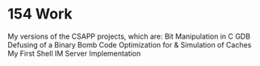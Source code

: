 154 Work
=========

My versions of the CSAPP projects, which are:
Bit Manipulation in C
GDB Defusing of a Binary Bomb
Code Optimization for & Simulation of Caches
My First Shell
IM Server Implementation
